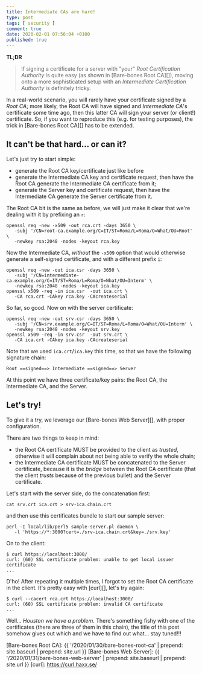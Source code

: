 ```yaml
---
title: Intermediate CAs are hard!
type: post
tags: [ security ]
comment: true
date: 2020-02-01 07:56:04 +0100
published: true
---
```


**TL;DR**

> If signing a certificate for a server with "your" *Root Certification
> Authority* is quite easy (as shown in [Bare-bones Root CA][]), moving onto
> a more sophisticated setup with an *Intermediate Certification Authority*
> is definitely tricky.

In a real-world scenario, you will rarely have your certificate signed by a
*Root CA*; more likely, the Root CA will have signed and *Intermediate CA*'s
certificate some time ago, then this latter CA will sign your server (or
client!) certificate. So, if you want to reproduce this (e.g. for testing
purposes), the trick in [Bare-bones Root CA][] has to be extended.

## It can't be that hard... or can it?

Let's just try to start simple:

- generate the Root CA key/certificate just like before
- generate the Intermediate CA key and certificate request, then have the
  Root CA generate the Intermediate CA certificate from it;
- generate the Server key and certificate request, then have the
  Intermediate CA generate the Server certificate from it.

The Root CA bit is the same as before, we will just make it clear that we're
dealing with it by prefixing an `r`:

```shell
openssl req -new -x509 -out rca.crt -days 3650 \
   -subj '/CN=root-ca.example.org/C=IT/ST=Roma/L=Roma/O=What/OU=Root' \
   -newkey rsa:2048 -nodes -keyout rca.key
```

Now the Intermediate CA, *without* the `-x509` option that would otherwise
generate a self-signed certificate, and with a different prefix `i`:

```shell
openssl req -new -out ica.csr -days 3650 \
   -subj '/CN=intermediate-ca.example.org/C=IT/ST=Roma/L=Roma/O=What/OU=Interm' \
   -newkey rsa:2048 -nodes -keyout ica.key
openssl x509 -req -in ica.csr  -out ica.crt \
   -CA rca.crt -CAkey rca.key -CAcreateserial
```

So far, so good. Now on with the server certificate:

```shell
openssl req -new -out srv.csr -days 3650 \
   -subj '/CN=srv.example.org/C=IT/ST=Roma/L=Roma/O=What/OU=Interm' \
   -newkey rsa:2048 -nodes -keyout srv.key
openssl x509 -req -in srv.csr  -out srv.crt \
   -CA ica.crt -CAkey ica.key -CAcreateserial
```

Note that we used `ica.crt`/`ica.key` this time, so that we have the
following signature chain:

```text
Root ==signed==> Intermediate ==signed==> Server
```

At this point we have three certificate/key pairs: the Root CA, the
Intermediate CA, and the Server.

## Let's try!

To give it a try, we leverage our [Bare-bones Web Server][], with proper
configuration.

There are two things to keep in mind:

- the Root CA certificate MUST be provided to the client as *trusted*,
  otherwise it will complain about not being able to verify the whole chain;
- the Intermediate CA certificate MUST be concatenated to the Server
  certificate, because it is the *bridge* between the Root CA certificate
  (that the client *trusts* because of the previous bullet) and the Server
  certificate.

Let's start with the server side, do the concatenation first:

```shell
cat srv.crt ica.crt > srv-ica.chain.crt
```

and then use this certificates bundle to start our sample server:

```shell
perl -I local/lib/perl5 sample-server.pl daemon \
   -l 'https://*:3000?cert=./srv-ica.chain.crt&key=./srv.key'
```

On to the client:

```shell
$ curl https://localhost:3000/
curl: (60) SSL certificate problem: unable to get local issuer certificate
...
```

D'ho! After repeating it multiple times, I forgot to set the Root CA
certificate in the client. It's pretty easy with [curl][], let's try again:

```shell
$ curl --cacert rca.crt https://localhost:3000/
curl: (60) SSL certificate problem: invalid CA certificate
...
```

Well... *Houston we have a problem*. There's something fishy with one of the
certificates (there are three of them in this chain), the title of this post
somehow gives out which and we have to find out what... stay tuned!!!


[Bare-bones Root CA]: {{ '/2020/01/30/bare-bones-root-ca' | prepend: site.baseurl | prepend: site.url }}
[Bare-bones Web Server]: {{ '/2020/01/31/bare-bones-web-server' | prepend: site.baseurl | prepend: site.url }}
[curl]: https://curl.haxx.se/
